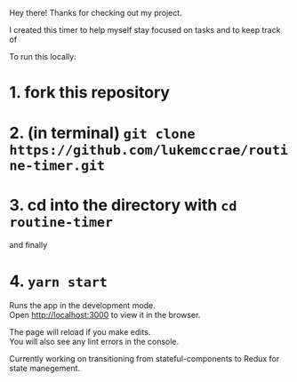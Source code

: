 Hey there! Thanks for checking out my project. 

I created this timer to help myself stay focused on tasks and to keep track of  

To run this locally:

# 1. fork this repository

# 2. (in terminal) `git clone https://github.com/lukemccrae/routine-timer.git`

# 3. cd into the directory with `cd routine-timer`

and finally
# 4. `yarn start`

Runs the app in the development mode.<br>
Open [http://localhost:3000](http://localhost:3000) to view it in the browser.

The page will reload if you make edits.<br>
You will also see any lint errors in the console.

Currently working on transitioning from stateful-components to Redux for state manegement. 
